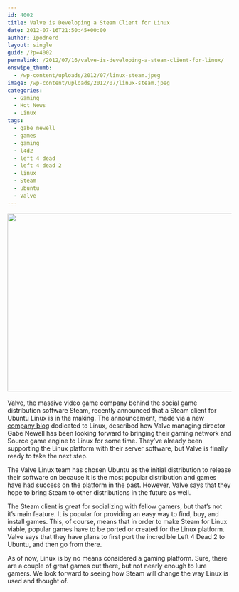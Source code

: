 ```yaml
---
id: 4002
title: Valve is Developing a Steam Client for Linux
date: 2012-07-16T21:50:45+00:00
author: Ipodnerd
layout: single
guid: /?p=4002
permalink: /2012/07/16/valve-is-developing-a-steam-client-for-linux/
onswipe_thumb:
  - /wp-content/uploads/2012/07/linux-steam.jpeg
image: /wp-content/uploads/2012/07/linux-steam.jpeg
categories:
  - Gaming
  - Hot News
  - Linux
tags:
  - gabe newell
  - games
  - gaming
  - l4d2
  - left 4 dead
  - left 4 dead 2
  - linux
  - Steam
  - ubuntu
  - Valve
---
```

[<img class="aligncenter size-full wp-image-4003" title="linux-steam" src="/wp-content/uploads/2012/07/linux-steam.jpeg" alt="" width="600" height="399" srcset="/wp-content/uploads/2012/07/linux-steam.jpeg 600w, /wp-content/uploads/2012/07/linux-steam-300x199.jpeg 300w, /wp-content/uploads/2012/07/linux-steam-360x239.jpeg 360w, /wp-content/uploads/2012/07/linux-steam-180x119.jpeg 180w" sizes="(max-width: 600px) 100vw, 600px" />](/wp-content/uploads/2012/07/linux-steam.jpeg)

Valve, the massive video game company behind the social game distribution software Steam, recently announced that a Steam client for Ubuntu Linux is in the making. The announcement, made via a new <a href="http://blogs.valvesoftware.com/linux/steamd-penguins/" target="_blank">company blog</a> dedicated to Linux, described how Valve managing director Gabe Newell has been looking forward to bringing their gaming network and Source game engine to Linux for some time. They&#8217;ve already been supporting the Linux platform with their server software, but Valve is finally ready to take the next step.

The Valve Linux team has chosen Ubuntu as the initial distribution to release their software on because it is the most popular distribution and games have had success on the platform in the past. However, Valve says that they hope to bring Steam to other distributions in the future as well.

The Steam client is great for socializing with fellow gamers, but that&#8217;s not it&#8217;s main feature. It is popular for providing an easy way to find, buy, and install games. This, of course, means that in order to make Steam for Linux viable, popular games have to be ported or created for the Linux platform. Valve says that they have plans to first port the incredible Left 4 Dead 2 to Ubuntu, and then go from there.

As of now, Linux is by no means considered a gaming platform. Sure, there are a couple of great games out there, but not nearly enough to lure gamers. We look forward to seeing how Steam will change the way Linux is used and thought of.
